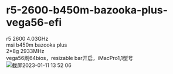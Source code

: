 # r5-2600-b450m-bazooka-plus-vega56-efi
r5 2600 4.03GHz  
msi b450m bazooka plus  
2*8g 2933MHz  
vega56刷64bios，resizable bar开启，iMacPro1,1型号  
![截屏2023-01-11 13 52 06](https://user-images.githubusercontent.com/53010624/211728168-7ed9b5e4-d656-4fa4-8a05-3d8ac72676ca.png)
